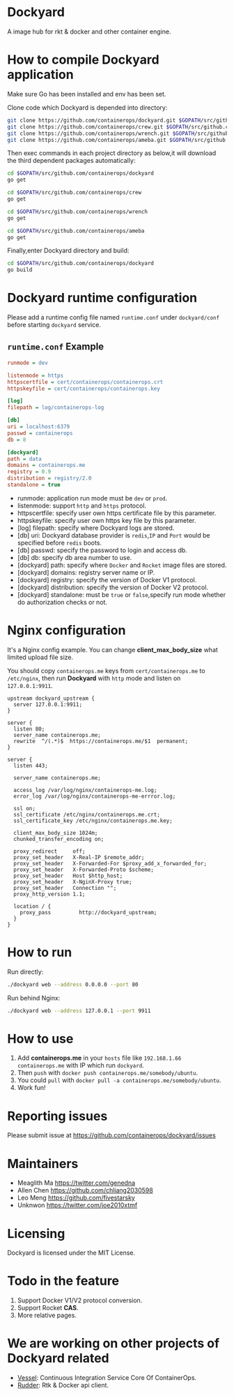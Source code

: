 # Dockyard

A image hub for rkt &amp; docker and other container engine.


# How to compile Dockyard application

Make sure Go has been installed and env has been set.

Clone code which Dockyard is depended into directory:

```bash
git clone https://github.com/containerops/dockyard.git $GOPATH/src/github.com/containerops/dockyard
git clone https://github.com/containerops/crew.git $GOPATH/src/github.com/containerops/crew
git clone https://github.com/containerops/wrench.git $GOPATH/src/github.com/containerops/wrench
git clone https://github.com/containerops/ameba.git $GOPATH/src/github.com/containerops/ameba
```

Then exec commands in each project directory as below,it will download the third dependent packages automatically:

```bash
cd $GOPATH/src/github.com/containerops/dockyard
go get

cd $GOPATH/src/github.com/containerops/crew
go get

cd $GOPATH/src/github.com/containerops/wrench
go get

cd $GOPATH/src/github.com/containerops/ameba
go get
```

Finally,enter Dockyard directory and build:
```bash
cd $GOPATH/src/github.com/containerops/dockyard
go build
```


# Dockyard runtime configuration

Please add a runtime config file named `runtime.conf` under `dockyard/conf` before starting `dockyard` service.

## `runtime.conf` Example

```ini
runmode = dev

listenmode = https
httpscertfile = cert/containerops/containerops.crt
httpskeyfile = cert/containerops/containerops.key

[log]
filepath = log/containerops-log

[db]
uri = localhost:6379
passwd = containerops
db = 8

[dockyard]
path = data
domains = containerops.me
registry = 0.9
distribution = registry/2.0
standalone = true
```

* runmode: application run mode must be `dev` or `prod`.
* listenmode: support `http` and `https` protocol.
* httpscertfile: specify user own https certificate file by this parameter.
* httpskeyfile: specify user own https key file by this parameter.
* [log] filepath: specify where Dockyard logs are stored.
* [db] uri: Dockyard database provider is `redis`,`IP` and `Port` would be specified before `redis` boots.
* [db] passwd: specify the password to login and access db.
* [db] db: specify db area number to use.
* [dockyard] path: specify where `Docker` and `Rocket` image files are stored.
* [dockyard] domains: registry server name or IP.
* [dockyard] registry: specify the version of Docker V1 protocol.
* [dockyard] distribution: specify the version of Docker V2 protocol.
* [dockyard] standalone: must be `true` or `false`,specify run mode whether do authorization checks or not.


# Nginx configuration

It's a Nginx config example. You can change **client_max_body_size** what limited upload file size.

You should copy `containerops.me` keys from `cert/containerops.me` to `/etc/nginx`, then run **Dockyard** with `http` mode and listen on `127.0.0.1:9911`.

```nginx
upstream dockyard_upstream {
  server 127.0.0.1:9911;
}

server {
  listen 80;
  server_name containerops.me;
  rewrite  ^/(.*)$  https://containerops.me/$1  permanent;
}

server {
  listen 443;

  server_name containerops.me;

  access_log /var/log/nginx/containerops-me.log;
  error_log /var/log/nginx/containerops-me-errror.log;

  ssl on;
  ssl_certificate /etc/nginx/containerops.me.crt;
  ssl_certificate_key /etc/nginx/containerops.me.key;

  client_max_body_size 1024m;
  chunked_transfer_encoding on;

  proxy_redirect     off;
  proxy_set_header   X-Real-IP $remote_addr;
  proxy_set_header   X-Forwarded-For $proxy_add_x_forwarded_for;
  proxy_set_header   X-Forwarded-Proto $scheme;
  proxy_set_header   Host $http_host;
  proxy_set_header   X-NginX-Proxy true;
  proxy_set_header   Connection "";
  proxy_http_version 1.1;

  location / {
    proxy_pass         http://dockyard_upstream;
  }
}
```


# How to run

Run directly:

```bash
./dockyard web --address 0.0.0.0 --port 80
```

Run behind Nginx:

```bash
./dockyard web --address 127.0.0.1 --port 9911
```


# How to use

1. Add **containerops.me** in your `hosts` file like `192.168.1.66 containerops.me` with IP which run `dockyard`.
2. Then `push` with `docker push containerops.me/somebody/ubuntu`.
3. You could `pull` with `docker pull -a containerops.me/somebody/ubuntu`.
4. Work fun!


# Reporting issues

Please submit issue at https://github.com/containerops/dockyard/issues


# Maintainers

* Meaglith Ma https://twitter.com/genedna
* Allen Chen https://github.com/chliang2030598
* Leo Meng https://github.com/fivestarsky
* Unknwon https://twitter.com/joe2010xtmf


# Licensing

Dockyard is licensed under the MIT License.


# Todo in the feature

1. Support Docker V1/V2 protocol conversion.
2. Support Rocket **CAS**.
3. More relative pages.


# We are working on other projects of Dockyard related

* [Vessel](https://github.com/dockercn/vessel): Continuous Integration Service Core Of ContainerOps.
* [Rudder](https://github.com/dockercn/rudder): Rtk & Docker api client.